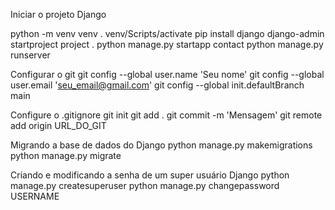 Iniciar o projeto Django

python -m venv venv
. venv/Scripts/activate
pip install django
django-admin startproject project .
python manage.py startapp contact
python manage.py runserver

Configurar o git
git config --global user.name 'Seu nome'
git config --global user.email 'seu_email@gmail.com'
git config --global init.defaultBranch main

Configure o .gitignore
git init
git add .
git commit -m 'Mensagem'
git remote add origin URL_DO_GIT

Migrando a base de dados do Django
python manage.py makemigrations
python manage.py migrate

Criando e modificando a senha de um super usuário Django
python manage.py createsuperuser
python manage.py changepassword USERNAME